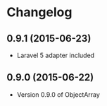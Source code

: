 # Changelog

## 0.9.1 (2015-06-23)

- Laravel 5 adapter included

## 0.9.0 (2015-06-22)

- Version 0.9.0 of ObjectArray